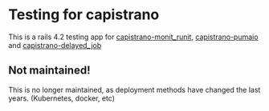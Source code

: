 # Testing for capistrano

This is a rails 4.2 testing app for [capistrano-monit\_runit](https://github.com/leifcr/capistrano-monit_runit), [capistrano-pumaio](https://github.com/leifcr/capistrano-puma) and [capistrano-delayed\_job](https://github.com/leifcr/capistrano-delayed_job)

## Not maintained!

This is no longer maintained, as deployment methods have changed the last years. (Kubernetes, docker, etc)
